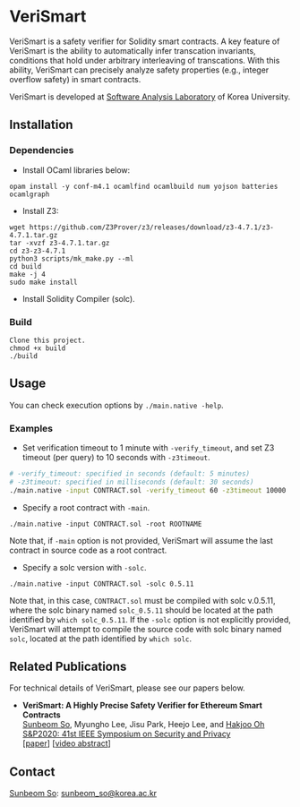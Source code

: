 # VeriSmart
VeriSmart is a safety verifier for Solidity smart contracts.
A key feature of VeriSmart is the ability to automatically infer transcation invariants,
conditions that hold under arbitrary interleaving of transcations.
With this ability, VeriSmart can precisely analyze safety properties (e.g., integer overflow safety) in smart contracts.

VeriSmart is developed at [Software Analysis Laboratory](http://prl.korea.ac.kr/~pronto/home/) of Korea University.

## Installation
### Dependencies
- Install OCaml libraries below:
```
opam install -y conf-m4.1 ocamlfind ocamlbuild num yojson batteries ocamlgraph
```

- Install Z3:
```
wget https://github.com/Z3Prover/z3/releases/download/z3-4.7.1/z3-4.7.1.tar.gz
tar -xvzf z3-4.7.1.tar.gz
cd z3-z3-4.7.1
python3 scripts/mk_make.py --ml
cd build
make -j 4
sudo make install
```

- Install Solidity Compiler (solc).

### Build
```
Clone this project.
chmod +x build
./build
```

## Usage
You can check execution options by `./main.native -help`.
### Examples
- Set verification timeout to 1 minute with `-verify_timeout`, and set Z3 timeout (per query) to 10 seconds with `-z3timeout`.
```bash
# -verify_timeout: specified in seconds (default: 5 minutes)
# -z3timeout: specified in milliseconds (default: 30 seconds)
./main.native -input CONTRACT.sol -verify_timeout 60 -z3timeout 10000
```

- Specify a root contract with `-main`.
```
./main.native -input CONTRACT.sol -root ROOTNAME
```
Note that, if `-main` option is not provided, VeriSmart will assume the last contract in source code as a root contract.

- Specify a solc version with `-solc`.
```
./main.native -input CONTRACT.sol -solc 0.5.11
```
Note that, in this case, `CONTRACT.sol` must be compiled with solc v.0.5.11,
where the solc binary named `solc_0.5.11` should be located at the path identified by `which solc_0.5.11`.
If the `-solc` option is not explicitly provided,
VeriSmart will attempt to compile the source code with solc binary named `solc`, located at the path identified by `which solc`.

## Related Publications
For technical details of VeriSmart, please see our papers below.

* **VeriSmart: A Highly Precise Safety Verifier for Ethereum Smart Contracts** <br/>
  [Sunbeom So](https://sites.google.com/site/sunbeomsoprl/), Myungho Lee, Jisu Park, Heejo Lee, and [Hakjoo Oh](http://prl.korea.ac.kr/~pronto/home/) <br/>
  [S&P2020: 41st IEEE Symposium on Security and Privacy](https://www.ieee-security.org/TC/SP2020/) <br/>
  \[[paper](https://www.computer.org/csdl/proceedings-article/sp/2020/349700a825/1j2LfVGEWre)\] \[[video abstract](https://www.youtube.com/watch?v=OIqjKqVm-F4)\]

## Contact
[Sunbeom So](https://sites.google.com/site/sunbeomsoprl/): sunbeom_so@korea.ac.kr
